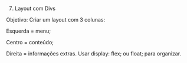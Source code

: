 7. Layout com Divs

Objetivo: Criar um layout com 3 colunas:

Esquerda = menu;

Centro = conteúdo;

Direita = informações extras.
Usar display: flex; ou float; para organizar.